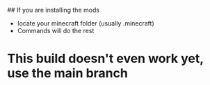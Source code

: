 
## If you are installing the mods

- locate your minecraft folder (usually .minecraft) 
- Commands will do the rest


# This build doesn't even work yet, use the main branch
